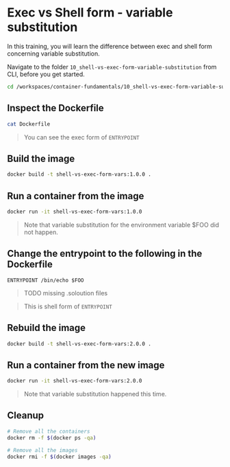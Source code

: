 # Exec vs Shell form - variable substitution

In this training, you will learn the difference between exec and shell form concerning variable substitution.

Navigate to the folder `10_shell-vs-exec-form-variable-substitution` from CLI, before you get started.

```bash
cd /workspaces/container-fundamentals/10_shell-vs-exec-form-variable-substitution
```

## Inspect the Dockerfile

```bash
cat Dockerfile
```

> You can see the exec form of `ENTRYPOINT`

## Build the image

```bash
docker build -t shell-vs-exec-form-vars:1.0.0 .
```

## Run a container from the image

```bash
docker run -it shell-vs-exec-form-vars:1.0.0
```

>Note that variable substitution for the environment variable $FOO did not happen.

## Change the entrypoint to the following in the Dockerfile

```docker
ENTRYPOINT /bin/echo $FOO
```

> TODO missing .soloution files

> This is shell form of `ENTRYPOINT`

## Rebuild the image

```bash
docker build -t shell-vs-exec-form-vars:2.0.0 .
```

## Run a container from the new image

```bash
docker run -it shell-vs-exec-form-vars:2.0.0
```

>Note that variable substitution happened this time.

## Cleanup

```bash
# Remove all the containers
docker rm -f $(docker ps -qa)

# Remove all the images
docker rmi -f $(docker images -qa)
```
